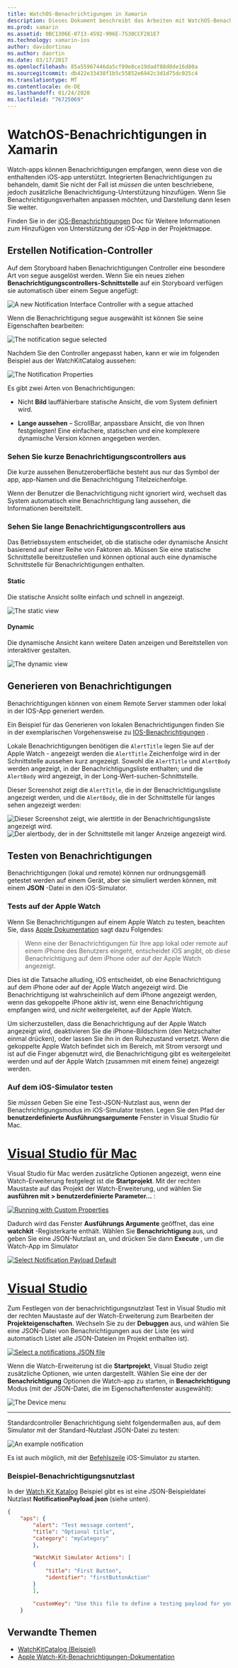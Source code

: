 ```yaml
---
title: WatchOS-Benachrichtigungen in Xamarin
description: Dieses Dokument beschreibt das Arbeiten mit WatchOS-Benachrichtigungen in Xamarin. Es wird erläutert, erstellen Notification-Controller, Generieren von Benachrichtigungen und Benachrichtigungen zu testen.
ms.prod: xamarin
ms.assetid: 0BC1306E-0713-4592-996E-7530CCF281E7
ms.technology: xamarin-ios
author: davidortinau
ms.author: daortin
ms.date: 03/17/2017
ms.openlocfilehash: 85a55967446da5cf89e8ce19dadf88d0de16d80a
ms.sourcegitcommit: db422e33438f1b5c55852e6942c3d1d75dc025c4
ms.translationtype: MT
ms.contentlocale: de-DE
ms.lasthandoff: 01/24/2020
ms.locfileid: "76725069"
---
```

# <a name="watchos-notifications-in-xamarin"></a>WatchOS-Benachrichtigungen in Xamarin

Watch-apps können Benachrichtigungen empfangen, wenn diese von die enthaltenden iOS-app unterstützt. Integrierten Benachrichtigungen zu behandeln, damit Sie nicht der Fall ist *müssen* die unten beschriebene, jedoch zusätzliche Benachrichtigung-Unterstützung hinzufügen. Wenn Sie Benachrichtigungsverhalten anpassen möchten, und Darstellung dann lesen Sie weiter.

Finden Sie in der [iOS-Benachrichtigungen](~/ios/platform/user-notifications/deprecated/index.md) Doc für Weitere Informationen zum Hinzufügen von Unterstützung der iOS-App in der Projektmappe.

## <a name="creating-notification-controllers"></a>Erstellen Notification-Controller

Auf dem Storyboard haben Benachrichtigungen Controller eine besondere Art von segue ausgelöst werden. Wenn Sie ein neues ziehen **Benachrichtigungscontrollers-Schnittstelle** auf ein Storyboard verfügen sie automatisch über einem Segue angefügt:

![](notifications-images/notification-storyboard1.png "A new Notification Interface Controller with a segue attached")

Wenn die Benachrichtigung segue ausgewählt ist können Sie seine Eigenschaften bearbeiten:

![](notifications-images/notification-storyboard2.png "The notification segue selected")

Nachdem Sie den Controller angepasst haben, kann er wie im folgenden Beispiel aus der WatchKitCatalog aussehen:

![](notifications-images/notifications-segue.png "The Notification Properties")

Es gibt zwei Arten von Benachrichtigungen:

- Nicht **Bild** lauffähierbare statische Ansicht, die vom System definiert wird.

- **Lange aussehen** – ScrollBar, anpassbare Ansicht, die von Ihnen festgelegten! Eine einfachere, statischen und eine komplexere dynamische Version können angegeben werden.

### <a name="short-look-notification-controller"></a>Sehen Sie kurze Benachrichtigungscontrollers aus

Die kurze aussehen Benutzeroberfläche besteht aus nur das Symbol der app, app-Namen und die Benachrichtigung Titelzeichenfolge.

Wenn der Benutzer die Benachrichtigung nicht ignoriert wird, wechselt das System automatisch eine Benachrichtigung lang aussehen, die Informationen bereitstellt.

### <a name="long-look-notification-controller"></a>Sehen Sie lange Benachrichtigungscontrollers aus

Das Betriebssystem entscheidet, ob die statische oder dynamische Ansicht basierend auf einer Reihe von Faktoren ab. Müssen Sie eine statische Schnittstelle bereitzustellen und können optional auch eine dynamische Schnittstelle für Benachrichtigungen enthalten.

#### <a name="static"></a>Static

Die statische Ansicht sollte einfach und schnell in angezeigt.

![](notifications-images/notification-static.png "The static view")

#### <a name="dynamic"></a>Dynamic

Die dynamische Ansicht kann weitere Daten anzeigen und Bereitstellen von interaktiver gestalten.

![](notifications-images/notification-dynamic.png "The dynamic view")

## <a name="generating-notifications"></a>Generieren von Benachrichtigungen

Benachrichtigungen können von einem Remote Server stammen oder lokal in der IOS-App generiert werden.

Ein Beispiel für das Generieren von lokalen Benachrichtigungen finden Sie in der exemplarischen Vorgehensweise zu [IOS-Benachrichtigungen](~/ios/platform/user-notifications/deprecated/local-notifications-in-ios-walkthrough.md) .

Lokale Benachrichtigungen benötigen die `AlertTitle` legen Sie auf der Apple Watch - angezeigt werden die `AlertTitle` Zeichenfolge wird in der Schnittstelle aussehen kurz angezeigt. Sowohl die `AlertTitle` und `AlertBody` werden angezeigt, in der Benachrichtigungsliste enthalten; und die `AlertBody` wird angezeigt, in der Long-Wert-suchen-Schnittstelle.

Dieser Screenshot zeigt die `AlertTitle`, die in der Benachrichtigungsliste angezeigt werden, und die `AlertBody`, die in der Schnittstelle für langes sehen angezeigt werden:

![](notifications-images/watch-notificationslist-sml.png "Dieser Screenshot zeigt, wie alerttitle in der Benachrichtigungsliste angezeigt wird.") ![](notifications-images/watch-notificationcontroller-sml.png "Der alertbody, der in der Schnittstelle mit langer Anzeige angezeigt wird.")

## <a name="testing-notifications"></a>Testen von Benachrichtigungen

Benachrichtigungen (lokal und remote) können nur ordnungsgemäß getestet werden auf einem Gerät, aber sie simuliert werden können, mit einem **JSON** -Datei in den iOS-Simulator.

### <a name="testing-on-apple-watch"></a>Tests auf der Apple Watch

Wenn Sie Benachrichtigungen auf einem Apple Watch zu testen, beachten Sie, dass [Apple Dokumentation](https://developer.apple.com/library/ios/documentation/General/Conceptual/WatchKitProgrammingGuide/BasicSupport.html) sagt dazu Folgendes:

> Wenn eine der Benachrichtigungen für Ihre app lokal oder remote auf einem iPhone des Benutzers eingeht, entscheidet iOS angibt, ob diese Benachrichtigung auf dem iPhone oder auf der Apple Watch angezeigt.

Dies ist die Tatsache alluding, iOS entscheidet, ob eine Benachrichtigung auf dem iPhone oder auf der Apple Watch angezeigt wird. Die Benachrichtigung ist wahrscheinlich auf dem iPhone angezeigt werden, wenn das gekoppelte iPhone aktiv ist, wenn eine Benachrichtigung empfangen wird, und *nicht* weitergeleitet, auf der Apple Watch.

Um sicherzustellen, dass die Benachrichtigung auf der Apple Watch angezeigt wird, deaktivieren Sie die iPhone-Bildschirm (den Netzschalter einmal drücken), oder lassen Sie ihn in den Ruhezustand versetzt. Wenn die gekoppelte Apple Watch befindet sich im Bereich, mit Strom versorgt und ist auf die Finger abgenutzt wird, die Benachrichtigung gibt es weitergeleitet werden und auf der Apple Watch (zusammen mit einem feine) angezeigt werden.

### <a name="testing-on-the-ios-simulator"></a>Auf dem iOS-Simulator testen

Sie *müssen* Geben Sie eine Test-JSON-Nutzlast aus, wenn der Benachrichtigungsmodus im iOS-Simulator testen. Legen Sie den Pfad der **benutzerdefinierte Ausführungsargumente** Fenster in Visual Studio für Mac.

# <a name="visual-studio-for-mactabmacos"></a>[Visual Studio für Mac](#tab/macos)

Visual Studio für Mac werden zusätzliche Optionen angezeigt, wenn eine Watch-Erweiterung festgelegt ist die **Startprojekt**.
Mit der rechten Maustaste auf das Projekt der Watch-Erweiterung, und wählen Sie **ausführen mit > benutzerdefinierte Parameter...** :

[![](notifications-images/runwith-customparams-sml.png "Running with Custom Properties")](notifications-images/runwith-customparams.png#lightbox)

Dadurch wird das Fenster **Ausführungs Argumente** geöffnet, das eine **watchkit** -Registerkarte enthält. Wählen Sie **Benachrichtigung** aus, und geben Sie eine JSON-Nutzlast an, und drücken Sie dann **Execute** , um die Watch-App im Simulator

[![](notifications-images/runwith-execargs-sml.png "Select Notification Payload Default")](notifications-images/runwith-execargs.png#lightbox)

# <a name="visual-studiotabwindows"></a>[Visual Studio](#tab/windows)

Zum Festlegen von der benachrichtigungsnutzlast Test in Visual Studio mit der rechten Maustaste auf der Watch-Erweiterung zum Bearbeiten der **Projekteigenschaften**. Wechseln Sie zu der **Debuggen** aus, und wählen Sie eine JSON-Datei von Benachrichtigungen aus der Liste (es wird automatisch Listet alle JSON-Dateien im Projekt enthalten ist).

[![](notifications-images/runwith-execargs-sml-vs.png "Select a notifications JSON file")](notifications-images/runwith-execargs-vs.png#lightbox)

Wenn die Watch-Erweiterung ist die **Startprojekt**, Visual Studio zeigt zusätzliche Optionen, wie unten dargestellt. Wählen Sie eine der der **Benachrichtigung** Optionen die Watch-app zu starten, in **Benachrichtigung** Modus (mit der JSON-Datei, die im Eigenschaftenfenster ausgewählt):

![](notifications-images/runwith-vs.png "The Device menu")

-----

Standardcontroller Benachrichtigung sieht folgendermaßen aus, auf dem Simulator mit der Standard-Nutzlast JSON-Datei zu testen:

![](notifications-images/notification-debug-sml.png "An example notification")

Es ist auch möglich, mit der [Befehlszeile](~/ios/watchos/troubleshooting.md#command_line) iOS-Simulator zu starten.

### <a name="example-notification-payload"></a>Beispiel-Benachrichtigungsnutzlast

In der [Watch Kit Katalog](https://docs.microsoft.com/samples/xamarin/ios-samples/watchos-watchkitcatalog) Beispiel gibt es ist eine JSON-Beispieldatei Nutzlast **NotificationPayload.json** (siehe unten).

```json
{
    "aps": {
        "alert": "Test message content",
        "title": "Optional title",
        "category": "myCategory"
        },

        "WatchKit Simulator Actions": [
        {
            "title": "First Button",
            "identifier": "firstButtonAction"
        }
        ],

        "customKey": "Use this file to define a testing payload for your notifications. The aps dictionary specifies the category, alert text and title. The WatchKit Simulator Actions array can provide info for one or more action buttons in addition to the standard Dismiss button. Any other top level keys are custom payload. If you have multiple such JSON files in your project, you'll be able to choose between them in when selecting to debug the notification interface of your Watch App."
    }
```

## <a name="related-links"></a>Verwandte Themen

- [WatchKitCatalog (Beispiel)](https://docs.microsoft.com/samples/xamarin/ios-samples/watchos-watchkitcatalog)
- [Apple Watch-Kit-Benachrichtigungen-Dokumentation](https://developer.apple.com/library/ios/documentation/General/Conceptual/WatchKitProgrammingGuide/BasicSupport.html)
